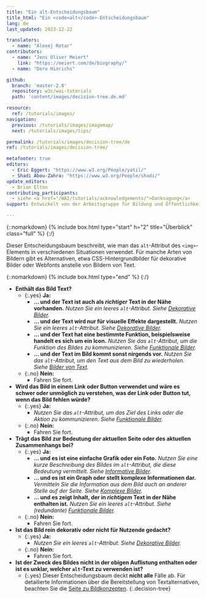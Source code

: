 ```yaml
---
title: "Ein alt-Entscheidungsbaum"
title_html: "Ein <code>alt</code>-Entscheidungsbaum"
lang: de
last_updated: 2023-12-22

translators:
  - name: "Alexej Rotar"
contributors:
  - name: "Jens Oliver Meiert"
    link: "https://meiert.com/de/biography/"
  - name: "Doro Hinrichs"

github:
  branch: 'master-2.0'
  repository: w3c/wai-tutorials
  path: 'content/images/decision-tree.de.md'

resource:
  ref: /tutorials/images/
navigation:
  previous: /tutorials/images/imagemap/
  next: /tutorials/images/tips/

permalink: /tutorials/images/decision-tree/de
ref: /tutorials/images/decision-tree/

metafooter: true
editors:
  - Eric Eggert: "https://www.w3.org/People/yatil/"
  - Shadi Abou-Zahra: "https://www.w3.org/People/shadi/"
update_editors:
  - Brian Elton
contributing_participants:
  - siehe <a href="/WAI/tutorials/acknowledgements/">Danksagung</a>
support: Entwickelt von der Arbeitsgruppe für Bildung und Öffentlichkeitsarbeit (<a href="https://www.w3.org/groups/wg/eowg">EOWG</a>). Entwickelt mit der Unterstützung vom <a href="https://www.w3.org/WAI/ACT/">WAI-ACT-Projekt</a>, kofinanziert vom <strong><abbr title="Information Society Technologies">IST</abbr>-Programm der Europäischen Kommission</strong>.

---
```


{::nomarkdown}
{% include box.html type="start" h="2" title="Überblick" class="full" %}
{:/}

Dieser Entscheidungsbaum beschreibt, wie man das `alt`-Attribut des `<img>`-Elements in verschiedenen Situationen verwendet. Für manche Arten von Bildern gibt es Alternativen, etwa CSS-Hintergrundbilder für dekorative Bilder oder Webfonts anstelle von Bildern von Text.

{::nomarkdown}
{% include box.html type="end" %}
{:/}

- **Enthält das Bild Text?**
  - {:.yes} **Ja:**
    -   **… und der Text ist auch als *richtiger* Text in der Nähe vorhanden.**
      _Nutzen Sie ein leeres `alt`-Attribut. Siehe [Dekorative Bilder](/tutorials/images/decorative/)._
    -   **… und der Text wird nur für visuelle Effekte dargestellt.**
      _Nutzen Sie ein leeres `alt`-Attribut. Siehe [Dekorative Bilder](/tutorials/images/decorative/)._
    -   **… und der Text hat eine bestimmte Funktion, beispielsweise handelt es sich um ein Icon.**
      _Nutzen Sie das `alt`-Attribut, um die Funktion des Bildes zu kommunizieren. Siehe [Funktionale Bilder](/tutorials/images/functional/)._
    -   **… und der Text im Bild kommt sonst nirgends vor.** _Nutzen Sie das `alt`-Attribut, um den Text aus dem Bild zu wiederholen. Siehe [Bilder von Text](/tutorials/images/textual/#styled-text-decorative-effect)._
  - {:.no} **Nein:**
    - Fahren Sie fort.
- **Wird das Bild in einem Link oder Button verwendet und wäre es schwer oder unmöglich zu verstehen, was der Link oder Button tut, wenn das Bild fehlen würde?**
  - {:.yes} **Ja:**
    - _Nutzen Sie das `alt`-Attribut, um das Ziel des Links oder die Aktion zu kommunizieren. Siehe [Funktionale Bilder](/tutorials/images/functional/)._
  - {:.no} **Nein:**
    - Fahren Sie fort.
- **Trägt das Bild zur Bedeutung der aktuellen Seite oder des aktuellen Zusammenhangs bei?**
  - {:.yes} **Ja:**
    - **… und es ist eine einfache Grafik oder ein Foto.**
      _Nutzen Sie eine kurze Beschreibung des Bildes im `alt`-Attribut, die diese Bedeutung vermittelt. Siehe [Informative Bilder](/tutorials/images/informative/)._
    - **… und es ist ein Graph oder stellt komplexe Informationen dar.**
      _Vermitteln Sie die Information aus dem Bild auch an anderer Stelle auf der Seite. Siehe [Komplexe Bilder](/tutorials/images/complex/)._
    - **… und es zeigt Inhalt, der in *richtigem* Text in der Nähe enthalten ist.**
      _Nutzen Sie ein leeres `alt`-Attribut. Siehe (redundante) [Funktionale Bilder](/tutorials/images/functional/#logo-image-within-link-text)._
  - {:.no} **Nein:**
    - Fahren Sie fort.
- **Ist das Bild rein dekorativ oder nicht für Nutzende gedacht?**
  - {:.yes} **Ja:**
    - _Nutzen Sie ein leeres `alt`-Attribut. Siehe [Dekorative Bilder](/tutorials/images/decorative/)._
  - {:.no} **Nein:**
    - Fahren Sie fort.
- **Ist der Zweck des Bildes nicht in der obigen Auflistung enthalten oder ist es unklar, welcher `alt`-Text zu verwenden ist?**
  - {:.yes} Dieser Entscheidungsbaum deckt **nicht alle** Fälle ab. Für detailierte Informationen über die Bereitstellung von Textalternativen, beachten Sie die [Seite zu Bildkonzepten](/tutorials/images/).
{:.decision-tree}
